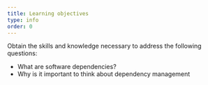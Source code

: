 ```yaml
---
title: Learning objectives
type: info
order: 0
---
```


Obtain the skills and knowledge necessary to address the following questions:
- What are software dependencies?
- Why is it important to think about dependency management
